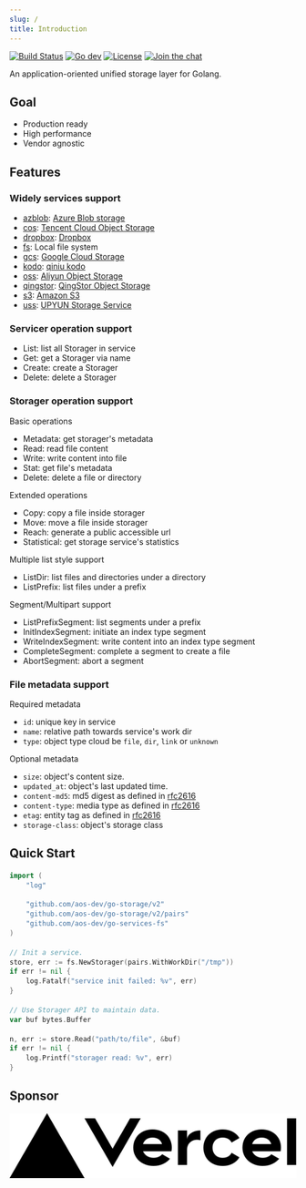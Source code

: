 ```yaml
---
slug: /
title: Introduction
---
```


[![Build Status](https://github.com/aos-dev/go-storage/workflows/Unittest/badge.svg?branch=master)](https://github.com/aos-dev/go-storage/actions?query=workflow%3AUnittest) [![Go dev](https://godoc.org/github.com/aos-dev/go-storage?status.svg)](https://godoc.org/github.com/aos-dev/go-storage) [![License](https://img.shields.io/badge/license-apache%20v2-blue.svg)](https://github.com/Xuanwo/storage/blob/master/LICENSE) [![Join the chat](https://img.shields.io/badge/chat-online-blue?style=flat&logo=zulip)](https://aos-dev.zulipchat.com/join/c3sqj64sp53tlau7oojg3yll/)

An application-oriented unified storage layer for Golang.

## Goal

- Production ready
- High performance
- Vendor agnostic

## Features

### Widely services support

- [azblob](./golang/services/azblob/): [Azure Blob storage](https://docs.microsoft.com/en-us/azure/storage/blobs/)
- [cos](./golang/services/cos/): [Tencent Cloud Object Storage](https://cloud.tencent.com/product/cos)
- [dropbox](./golang/services/dropbox/): [Dropbox](https://www.dropbox.com)
- [fs](./golang/services/fs/): Local file system
- [gcs](./golang/services/gcs/): [Google Cloud Storage](https://cloud.google.com/storage/)
- [kodo](./golang/services/kodo/): [qiniu kodo](https://www.qiniu.com/products/kodo)
- [oss](./golang/services/oss/): [Aliyun Object Storage](https://www.aliyun.com/product/oss)
- [qingstor](./golang/services/qingstor/): [QingStor Object Storage](https://www.qingcloud.com/products/qingstor/)
- [s3](./golang/services/s3/): [Amazon S3](https://aws.amazon.com/s3/)
- [uss](./golang/services/uss/): [UPYUN Storage Service](https://www.upyun.com/products/file-storage)

### Servicer operation support

- List: list all Storager in service
- Get: get a Storager via name
- Create: create a Storager
- Delete: delete a Storager

### Storager operation support

Basic operations

- Metadata: get storager's metadata
- Read: read file content
- Write: write content into file
- Stat: get file's metadata
- Delete: delete a file or directory

Extended operations

- Copy: copy a file inside storager
- Move: move a file inside storager
- Reach: generate a public accessible url
- Statistical: get storage service's statistics

Multiple list style support

- ListDir: list files and directories under a directory
- ListPrefix: list files under a prefix

Segment/Multipart support

- ListPrefixSegment: list segments under a prefix
- InitIndexSegment: initiate an index type segment
- WriteIndexSegment: write content into an index type segment
- CompleteSegment: complete a segment to create a file
- AbortSegment: abort a segment

### File metadata support

Required metadata

- `id`: unique key in service
- `name`: relative path towards service's work dir
- `type`: object type cloud be `file`, `dir`, `link` or `unknown`

Optional metadata

- `size`: object's content size.
- `updated_at`: object's last updated time.
- `content-md5`: md5 digest as defined in [rfc2616](https://tools.ietf.org/html/rfc2616#section-14.15)
- `content-type`: media type as defined in [rfc2616](https://tools.ietf.org/html/rfc2616#section-14.17)
- `etag`: entity tag as defined in [rfc2616](https://tools.ietf.org/html/rfc2616#section-14.19)
- `storage-class`: object's storage class

## Quick Start

```go
import (
    "log"

    "github.com/aos-dev/go-storage/v2"
    "github.com/aos-dev/go-storage/v2/pairs"
    "github.com/aos-dev/go-services-fs"
)

// Init a service.
store, err := fs.NewStorager(pairs.WithWorkDir("/tmp"))
if err != nil {
    log.Fatalf("service init failed: %v", err)
}

// Use Storager API to maintain data.
var buf bytes.Buffer

n, err := store.Read("path/to/file", &buf)
if err != nil {
    log.Printf("storager read: %v", err)
}
```

## Sponsor

<a href="https://vercel.com?utm_source=aos-dev&utm_campaign=oss">
    <img src="/img/vercel_logo_dark.svg" />
</a>

